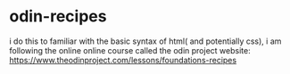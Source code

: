 # odin-recipes
i do this to familiar with the basic syntax of html( and potentially css),
i am following the online online course called the odin project
website: https://www.theodinproject.com/lessons/foundations-recipes